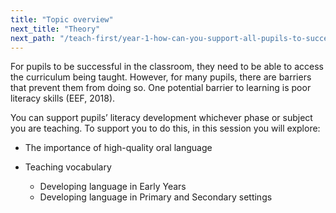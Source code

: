 ```yaml
---
title: "Topic overview"
next_title: "Theory"
next_path: "/teach-first/year-1-how-can-you-support-all-pupils-to-succeed/summer-week-1-ect-theory"
---
```


For pupils to be successful in the classroom, they need to be able to access the curriculum being taught. However, for many pupils, there are barriers that prevent them from doing so. One potential barrier to learning is poor literacy skills (EEF, 2018).

You can support pupils’ literacy development whichever phase or subject you are teaching. To support you to do this, in this session you will explore:

- The importance of high-quality oral language

- Teaching vocabulary

  - Developing language in Early Years
  - Developing language in Primary and Secondary settings
